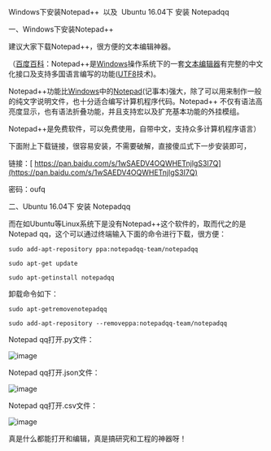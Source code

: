 Windows下安装Notepad++  以及  Ubuntu 16.04下 安装 Notepadqq

一、Windows下安装Notepad++

建议大家下载Notepad++，很方便的文本编辑神器。

（[百度百科](https://www.baidu.com/s?wd=%E7%99%BE%E5%BA%A6%E7%99%BE%E7%A7%91&tn=24004469_oem_dg&rsv_dl=gh_pl_sl_csd)：Notepad++是[Windows](https://baike.baidu.com/item/Windows)操作系统下的一套[文本编辑器](https://baike.baidu.com/item/%E6%96%87%E6%9C%AC%E7%BC%96%E8%BE%91%E5%99%A8)有完整的中文化接口及支持多国语言编写的功能([UTF8](https://baike.baidu.com/item/UTF8)技术)。

Notepad++功能比[Windows](https://baike.baidu.com/item/Windows)中的[Notepad](https://baike.baidu.com/item/Notepad)(记事本)强大，除了可以用来制作一般的纯文字说明文件，也十分适合编写计算机程序代码。Notepad++ 不仅有语法高亮度显示，也有语法折叠功能，并且支持宏以及扩充基本功能的外挂模组。

Notepad++是免费软件，可以免费使用，自带中文，支持众多计算机程序语言）

下面附上下载链接，很容易安装，不需要破解，直接傻瓜式下一步安装即可，

链接：[ https://pan.baidu.com/s/1wSAEDV4OQWHETnjlgS3I7Q](https://pan.baidu.com/s/1wSAEDV4OQWHETnjlgS3I7Q)

密码：oufq

二、Ubuntu 16.04下 安装 Notepadqq

而在如Ubuntu等Linux系统下是没有Notepad++这个软件的，取而代之的是Notepad qq，这个可以通过终端输入下面的命令进行下载，很方便：

`sudo add-apt-repository ppa:notepadqq-team/notepadqq`

`sudo apt-get update`

`sudo apt-getinstall notepadqq`

卸载命令如下：

`sudo apt-getremovenotepadqq`

`sudo add-apt-repository --removeppa:notepadqq-team/notepadqq`

Notepad qq打开.py文件：

![image](https://upload-images.jianshu.io/upload_images/14555448-3c81d55ceb7d0ff6?imageMogr2/auto-orient/strip%7CimageView2/2/w/1240)

Notepad qq打开.json文件：

![image](https://upload-images.jianshu.io/upload_images/14555448-378da58fe4e2ab78?imageMogr2/auto-orient/strip%7CimageView2/2/w/1240)

Notepad qq打开.csv文件：

![image](https://upload-images.jianshu.io/upload_images/14555448-77d034963ac295c0?imageMogr2/auto-orient/strip%7CimageView2/2/w/1240)

真是什么都能打开和编辑，真是搞研究和工程的神器呀！
